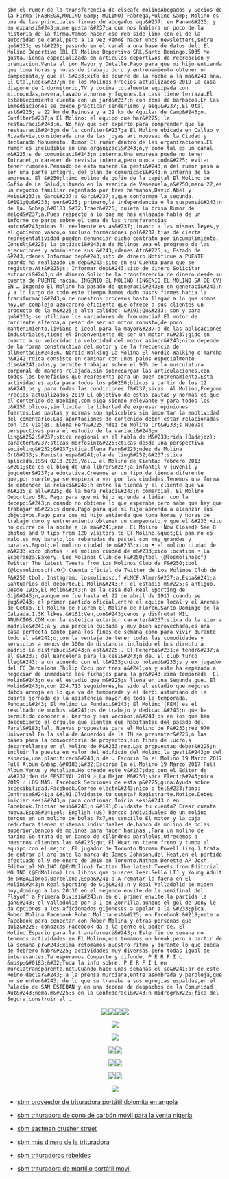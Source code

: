 
```
sbm el rumor de la transferencia de elseafc molinoAbogados y Socios de la Firma (FABREGA,MULINO &amp; MOLINO) Fabrega,Mulino &amp; Molino es una de las principales firmas de abogados aqu&#237; en Panam&#225; y en expansi&#243;n,me gustar&#237;a que nos hablara un poco de la historia de la firma.Vamos hacer ese Web side link con el de la autoridad de canal,pero a la vez vamos hacer unos newsletters,sobre qu&#233; est&#225; pasando en el canal a una base de datos del. El Molino Deportivo SRL El Molino Deportivo SRL,Santo Domingo.5035 Me gusta.Tienda especializada en articulos deportivos,de recreacion y premiacion.Venta al por Mayor y Detalle.Pago para que mi hijo entienda que toma horas y horas de trabajo duro y entrenamiento obtener un campeonato,y que el &#233;xito no ocurre de la noche a la ma&#241;ana. El Otal,Reoc&#237;n de los Molinos Precios actualizados 2019 La casa dispone de 1 dormitorio,TV y cocina totalmente equipada con microondas,nevera,lavadora,horno y fogones.La casa tiene terraza.El establecimiento cuenta con un jard&#237;n con zona de barbacoa.En las inmediaciones se puede practicar senderismo y esqu&#237;.El Otal est&#225; a 22 km de Reinosa y a 29 km de Aguilar de Camp&#243;o. Confiter&#237;a El Molino: el equipo que har&#225; la restauraci&#243;n. No hay que ser experto para comprender que la restauraci&#243;n de la confiter&#237;a El Molino ubicada en Callao y Rivadavia,considerada una de las joyas art nouveau de la Ciudad y declarado Monumento. Rumor El rumor dentro de las organizaciones.El rumor es ineludible en una organizaci&#243;n,y como tal es un canal m&#225;s de comunicaci&#243;n interna.Una empresa puede no tener Intranet,o carecer de revista interna,pero nunca podr&#225; evitar tener rumores.Pensado de esta manera,la gesti&#243;n del rumor pasa a ser una parte integral del plan de comunicaci&#243;n interna de la empresa. El &#250;ltimo molino de gofio de la capital El Molino de Gofio de La Salud,situado en la avenida de Venezuela,n&#250;mero 22,es un negocio familiar regentado por tres hermanos,David,Abel y Mois&#233;s Garc&#237;a Garc&#237;a,que conforman la segunda. &#191;Qu&#233; ser&#225; primero,la independencia o la suspensi&#243;n de la. &nbsp;&#0183;&#32;Traer&#225; quieta la brisa Rumor de melod&#237;a.Pues respecto a lo que me has enlazado habla de un informe de parte sobre el tema de las transferencias auton&#243;micas.Si realmente es as&#237;,invoco a las mismas leyes,y el gobierno vasco,o incluso formaciones pol&#237;tias de cierta representatividad pueden denunciar dicho contrato por incumplimiento. Consult&#225; la cotizaci&#243;n de Molinos Vea el progreso de las ejecuciones y administre sus &#243;rdenes.Atr&#225;s; Estado de &#243;rdenes Informar dep&#243;sito de dinero.Notifique a PUENTE cuando ha realizado un dep&#243;sito en su Cuenta para que se registre.Atr&#225;s; Informar dep&#243;sito de dinero Solicitar extracci&#243;n de dinero.Solicite la transferencia de dinero desde su cuenta de PUENTE hacia. INGENIO EL MOLINO (INGENIO EL MOLINO SA DE CV) EN … Ingenio El Molino ha pasado de generaci&#243;n en generaci&#243;n y a lo largo de todo este tiempo hemos dado pasos firmes hacia la transformaci&#243;n de nuestros procesos hasta llegar a lo que somos hoy,un complejo azucarero eficiente que ofrece a sus clientes un producto de la m&#225;s alta calidad. &#191;Qu&#233; son y para qu&#233; se utilizan los variadores de frecuencia? El motor de corriente alterna,a pesar de ser un motor robusto,de poco mantenimiento,liviano e ideal para la mayor&#237;a de las aplicaciones industriales,tiene el inconveniente de ser un motor r&#237;gido en cuanto a su velocidad.La velocidad del motor asincr&#243;nico depende de la forma constructiva del motor y de la frecuencia de alimentaci&#243;n. Nordic Walking La Molina El Nordic Walking o marcha n&#242;rdica consiste en caminar con unos palos especialmente dise&#241;ados,y permite trabajar sobre el 90% de la musculatura corporal de manera relajada,sin sobrecargar las articulaciones,con todos los beneficios que representa para un buen entrenamiento.Esta actividad es apta para todos los p&#250;blicos a partir de los 12 a&#241;os y para todas las condiciones f&#237;sicas. Al Mulino,Fregona Precios actualizados 2019 El objetivo de estas pautas y normas es que el contenido de Booking.com siga siendo relevante y para todos los p&#250;blicos,sin limitar la libertad de expresar opiniones fuertes.Las pautas y normas son aplicables sin importar la emotividad del comentario.Las aportaciones de contenido deben estar relacionadas con los viajes. Elena Fern&#225;ndez de Molina Ort&#233;s Nuevas perspectivas para el estudio de la variaci&#243;n ling&#252;&#237;stica regional en el habla de M&#233;rida (Badajoz): caracter&#237;sticas morfosint&#225;cticas desde una perspectiva socioling&#252;&#237;stica.Elena Fern&#225;ndez de Molina Ort&#233;s.Revista espa&#241;ola de ling&#252;&#237;stica aplicada,ISSN 0213 2028,Vol.… el Molino de Cienta: febrero 2013 &#201;ste es el blog de una librer&#237;a infantil y juvenil y jugueter&#237;a educativa.Creemos en un tipo de tienda diferente que,por suerte,ya se empieza a ver por las ciudades.Tenemos una forma de entender la relaci&#243;n entre la tienda y el cliente que va m&#225;s all&#225; de la mera relaci&#243;n comercial. El Molino Deportivo SRL Pago para que mi hijo aprenda a lidiar con la decepci&#243;n cuando no obtiene lo que esperaba,pero sabe que hay que trabajar m&#225;s duro.Pago para que mi hijo aprenda a alcanzar sus objetivos.Pago para que mi hijo entienda que toma horas y horas de trabajo duro y entrenamiento obtener un campeonato,y que el &#233;xito no ocurre de la noche a la ma&#241;ana. El Molino (Now Closed) See 8 photos and 9 tips from 120 visitors to El Molino.&quot;El pan no es malo,es muy barato,los rebanadas de pastel son muy grandes y baratas.&quot;.el molino ciudad de m&#233;xico • el molino ciudad de m&#233;xico photos • el molino ciudad de m&#233;xico location •.La Esperanza.Bakery. Los Molinos Club de F&#250;tbol (@losmolinoscf) Twitter The latest Tweets from Los Molinos Club de F&#250;tbol (@losmolinoscf).⚽️⚪️ Cuenta oficial de Twitter de Los Molinos Club de F&#250;tbol. Instagram: losmolinosc.f #LMCF.Almer&#237;a,Espa&#241;a Santuarios del deporte.El Molin&#243;n: el estadio m&#225;s antiguo. Desde 1915,El Molin&#243;n es la casa del Real Sporting de Gij&#243;n,aunque no fue hasta el 22 de abril de 1917 cuando se jug&#243; el primer partido oficial,entre el equipo local y el Arenas de Getxo. El Molino de Floren El Molino de Floren,Santo Domingo de la Calzada.1.3K likes.&#161;Ven,con&#243;cenos y disfruta! MIL ANUNCIOS.COM con la estetica exterior caracter&#237;stica de la sierra madrile&#241;a y una parcela cuidada y muy bien aprovechada,es una casa perfecta tanto para los fines de semana como para vivir durante todo el a&#241;o,con la ventaja de tener todas las comodidades y servicios a menos de 300m de distancia,incluido el bus directo a madrid.la distribuci&#243;n est&#225;. El Fenerba&#231;e tendr&#237;a el s&#237; del Barcelona para la cesi&#243;n de. El club turco lleg&#243; a un acuerdo con el t&#233;cnico holand&#233;s y ex jugador del FC Barcelona Philip Cocu por tres a&#241;os y este ha empezado a negociar de inmediato los fichajes para la pr&#243;xima temporada. El Molin&#243;n es el estadio que m&#225;s llena en una Segunda que. El Molin&#243;n,con 224.713 seguidores,ha sido el estadio que mejores datos arroja en lo que va de temporada,y el derbi asturiano de la cuarta jornada es la asistencia mayor de toda la temporada. Fundaci&#243; El Molino La Fundaci&#243; El Molino (FEM) es el resultado de muchos a&#241;os de trabajo y dedicaci&#243;n que ha permitido conocer el barrio y sus vecinos,a&#241;os en los que han descubierto el orgullo que sienten sus habitantes del pasado del Paral&#183;lel. Nuevas propuestas para el Molino de P&#233;rez 970 Universal En la sala de Acuerdos de la IM se presentar&#225;n las bases para la convocatoria de proyectos,sin fines de lucro,a desarrollarse en el Molino de P&#233;rez.Las propuestas deber&#225;n incluir la puesta en valor del edificio del Molino,la gesti&#243;n del espacio,una planificaci&#243;n de … Escoria En el Molino 19 Marzo 2017 Full Album &nbsp;&#0183;&#32;Escoria En el Molino 19 Marzo 2017 Full Album Venus y Metalian.He creado este v&#237;deo con el Editor de v&#237;deo de.FESTIVAL 2019 🎶 La Mejor M&#250;sica Electr&#243;nica 2019 🎶 LOS MAS. Facebook Secciones de esta p&#225;gina.Ayuda sobre accesibilidad.Facebook.Correo electr&#243;nico o tel&#233;fono: Contrase&#241;a &#191;Olvidaste tu cuenta? Registrarte.Notice.Debes iniciar sesi&#243;n para continuar.Inicia sesi&#243;n en Facebook.Iniciar sesi&#243;n &#191;Olvidaste tu cuenta? Crear cuenta nueva.Espa&#241;ol; English (US) bancos individuales de un molino torque en un molino de bolas 7x7,es sencillo El motor y la caja reductora tienen sistemas individuales de,banco de molino de bolas superior.bancos de molinos para hacer harinas ,Para un molino de harina,Se trata de un banco de cilindros paralelos,Ofrecemos a nuestros clientes las m&#225;qui El Heat no tiene freno y tumba al equipo con el mejor. El jugador de Toronto Norman Powell (izq.) trata de entrar al aro ante la marca de James Johnson,del Heat,en el partido efectuado el 9 de enero de 2018 en Toronto.Nathan Denette AP Josh. Editorial MOLINO (@EdMolino) Twitter The latest Tweets from Editorial MOLINO (@EdMolino).Los libros que quieres leer.Sello LIJ y Young Adult de @RBALibros.Barcelona,Espa&#241;a A rematar la faena en El Molin&#243;n Real Sporting de Gij&#243;n y Real Valladolid se miden hoy,domingo a las 20:30 en el segundo envite de la semifinal del Playoff a Primera Divisi&#243;n,en el primer envite,la partida la gan&#243; el Valladolid por 3 1 en Zorrilla,aunque el gol de Jony le da opciones a los aficionados gijoneses a apelar a la &#233;pica. Rober Molina Facebook Rober Molina est&#225; en Facebook.&#218;nete a Facebook para conectar con Rober Molina y otras personas que quiz&#225; conozcas.Facebook da a la gente el poder de. El Molino.Espacio para la transformaci&#243;n Este fin de semana no tenemos actividades en El Molino,nos tomamos un break,pero a partir de la semana pr&#243;xima retomamos nuestro ritmo y durante lo que queda de febrero habr&#225; actividades muy diversas pero todas igual de interesantes.Te esperamos.Comparte y difunde. P E R F I L &nbsp;&#0183;&#32;Toda la info sobre: P E R F I L en murciatransparente.net.Cuando hace unas semanas el se&#241;or de este Reino declar&#243; a la prensa murciana,entre asombrada y perpleja,que no se enter&#243; de lo que se tramaba a sus egregias espaldas,en el Palacio de SAN ESTEBAN y en una decena de despachos de la Comunidad Aut&#243;noma,m&#225;s en la Confederaci&#243;n Hidrogr&#225;fica del Segura,construir el … 
```

<div align="center">

<a href="https://es-mill.shibang-china.com/github&k=sbm+el+rumor+de+la+transferencia+de+elseafc+molino"><img src="https://static.shibang-china.com/es/mill/index.jpg"></a><a href="https://es-mill.shibang-china.com/materials.htmlgithub&k=sbm+el+rumor+de+la+transferencia+de+elseafc+molino"><img src="https://static.shibang-china.com/es/mill/materials.jpg"></a><a href="https://es-mill.shibang-china.com/about.htmlgithub&k=sbm+el+rumor+de+la+transferencia+de+elseafc+molino"><img src="https://static.shibang-china.com/es/mill/about.jpg"></a><a href="https://es-mill.shibang-china.com/contact.htmlgithub&k=sbm+el+rumor+de+la+transferencia+de+elseafc+molino"><img src="https://static.shibang-china.com/es/mill/contact.jpg"></a>

<a href="https://es-mill.shibang-china.com/github&k=sbm+el+rumor+de+la+transferencia+de+elseafc+molino"><img src="https://static.shibang-china.com/es/mill/banner.jpg"></a>

<a href="https://swt.shibang-china.com/github&k=sbm+el+rumor+de+la+transferencia+de+elseafc+molino"><img src="https://static.shibang-china.com/es/mill/chat.jpg"></a>

<a href="https://es-mill.shibang-china.com/products/vertical-roller-mill.htmlgithub&k=sbm+el+rumor+de+la+transferencia+de+elseafc+molino"><img src="https://static.shibang-china.com/es/mill/vertical.jpg"></a><a href="https://es-mill.shibang-china.com/products/raymond-mill.htmlgithub&k=sbm+el+rumor+de+la+transferencia+de+elseafc+molino"><img src="https://static.shibang-china.com/es/mill/raymond.jpg"></a>

<a href="https://es-mill.shibang-china.com/products/ultrafine-grinding-mill.htmlgithub&k=sbm+el+rumor+de+la+transferencia+de+elseafc+molino"><img src="https://static.shibang-china.com/es/mill/ultrafine.jpg"></a><a href="https://es-mill.shibang-china.com/products/trapezium-grinding-mill.htmlgithub&k=sbm+el+rumor+de+la+transferencia+de+elseafc+molino"><img src="https://static.shibang-china.com/es/mill/trapezium.jpg"></a>

<a href="https://es-mill.shibang-china.com/products/ball-mill.htmlgithub&k=sbm+el+rumor+de+la+transferencia+de+elseafc+molino"><img src="https://static.shibang-china.com/es/mill/ball.jpg"></a><a href="https://es-mill.shibang-china.com/products/hammer-mill.htmlgithub&k=sbm+el+rumor+de+la+transferencia+de+elseafc+molino"><img src="https://static.shibang-china.com/es/mill/hammer.jpg"></a>

<a href="https://swt.shibang-china.com/github&k=sbm+el+rumor+de+la+transferencia+de+elseafc+molino"><img src="https://static.shibang-china.com/es/mill/case.jpg"></a>

</div>


* [sbm proveedor de trituradora portátil dolomita en angola](sbm%20proveedor%20de%20trituradora%20port%C3%A1til%20dolomita%20en%20angola.md)

* [sbm trituradora de cono de carbón móvil para la venta nigeria](sbm%20trituradora%20de%20cono%20de%20carb%C3%B3n%20m%C3%B3vil%20para%20la%20venta%20nigeria.md)

* [sbm eastman crusher street](sbm%20eastman%20crusher%20street.md)

* [sbm más dinero de la trituradora](sbm%20m%C3%A1s%20dinero%20de%20la%20trituradora.md)

* [sbm trituradoras rebeldes](sbm%20trituradoras%20rebeldes.md)

* [sbm trituradora de martillo portátil móvil](sbm%20trituradora%20de%20martillo%20port%C3%A1til%20m%C3%B3vil.md)